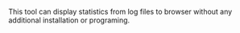 This tool can display statistics from log files to browser without any additional installation or programing.
